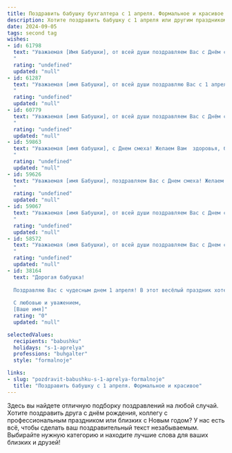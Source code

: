 ```yaml
---
title: Поздравить бабушку бухгалтера с 1 апреля. Формальное и красивое
description: Хотите поздравить бабушку с 1 апреля или другим праздником? Наш ИИ создаст незабываемое поздравление, а вы обязательно выделитесь среди других.  
date: 2024-09-05
tags: second tag
wishes:
- id: 61798
  text: "Уважаемая [Имя Бабушки], от всей души поздравляем Вас с Днём смеха! Желаем Вам оставаться такой же жизнерадостной и оптимистичной, как и всегда. Пусть Ваша работа бухгалтера приносит Вам только удовольствие, а финансовые показатели всегда будут стабильными и радующими!
  "
  rating: "undefined"
  updated: "null"
- id: 61287
  text: "Уважаемая [имя Бабушки], от всей души поздравляю Вас с 1 апреля! Желаю Вам крепкого здоровья, благополучия и весеннего настроения. Пусть Ваша работа, как всегда, будет точной и безупречной, а жизнь – полна радости и приятных моментов.
  "
  rating: "undefined"
  updated: "null"
- id: 60779
  text: "Уважаемая [имя Бабушки], от всей души поздравляем Вас с Днём смеха! Желаем Вам крепкого здоровья, оптимизма и неизменного чувства юмора. Пусть Ваша работа бухгалтера всегда приносит Вам радость и удовлетворение, а каждый день будет наполнен приятными моментами и улыбками!
  "
  rating: "undefined"
  updated: "null"
- id: 59863
  text: "Уважаемая [имя бабушки], с Днем смеха! Желаем Вам  здоровья, благополучия и неизменного оптимизма, чтобы даже самые сложные бухгалтерские задачи решались  легко и с улыбкой. Пусть  Ваша жизнь  будет  наполнена  радостью,  и  каждый  день  приносит  приятные  сюрпризы,  как  в  первый  день  весны!
  "
  rating: "undefined"
  updated: "null"
- id: 59626
  text: "Уважаемая [имя Бабушки], поздравляем Вас с Днем смеха! Желаем Вам крепкого здоровья, радости,  неисчерпаемой энергии и оптимизма! Пусть Ваша жизнь будет наполнена позитивом, а работа всегда приносит удовлетворение и радость!
  "
  rating: "undefined"
  updated: "null"
- id: 59067
  text: "Уважаемая [имя Бабушки], от всей души поздравляем Вас с Днем смеха! Желаем Вам всегда оставаться такой же жизнерадостной, оптимистичной и, конечно же, точной в своих расчетах, как истинный профессионал своего дела. Пусть этот день подарит Вам улыбки и хорошее настроение, а все дела будут складываться легко и успешно!
  "
  rating: "undefined"
  updated: "null"
- id: 58572
  text: "Уважаемая (имя Бабушки), от всей души поздравляем Вас с Днем смеха! Желаем Вам  радости, оптимизма и весеннего настроения. Пусть рабочий день пройдет легко и приятно,  а в личной жизни царит гармония и спокойствие.  С праздником!
  "
  rating: "undefined"
  updated: "null"
- id: 38164
  text: "Дорогая бабушка!
  
  Поздравляю Вас с чудесным днем 1 апреля! В этот весёлый праздник хотелось бы пожелать Вам здоровья, счастья и радости. Вы — настоящий мастер своего дела, бесценный бухгалтер, который всегда старается внести порядок и стабильность в жизнь своей семьи. Пусть каждый день приносит Вам новые достижения и положительные эмоции, а улыбки и смех окружающих наполняют Ваш дом теплом.
  
  С любовью и уважением,
  [Ваше имя]"
  rating: "0"
  updated: "null"

selectedValues:
  recipients: "babushku"
  holidays: "s-1-aprelya"
  professions: "buhgalter"
  style: "formalnoje"

links:
- slug: "pozdravit-babushku-s-1-aprelya-formalnoje"
  title: "Поздравить бабушку с 1 апреля. Формальное и красивое"
---
```


Здесь вы найдете отличную подборку поздравлений на любой случай. 
Хотите поздравить друга с днём рождения, коллегу с профессиональным праздником или близких с Новым годом? У нас есть всё, чтобы сделать ваш поздравительный текст незабываемым. Выбирайте нужную категорию и находите лучшие слова для ваших близких и друзей!
